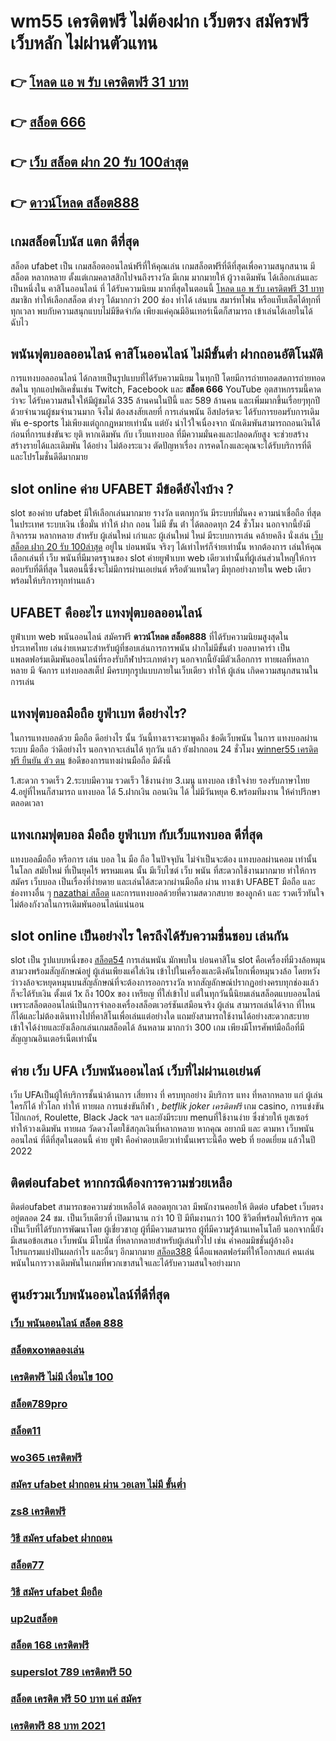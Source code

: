 # wm55 เครดิตฟรี ไม่ต้องฝาก เว็บตรง สมัครฟรี  เว็บหลัก ไม่ผ่านตัวแทน 

## 👉 [โหลด แอ พ รับ เครดิตฟรี 31 บาท](https://www.ufaeat.com/ufabet-master-login/)
## 👉 [สล็อต 666](https://www.ufaeat.com/regis-ufabet-master-free/)
## 👉 [เว็บ สล็อต ฝาก 20 รับ 100ล่าสุด](https://www.ufaeat.com/ทางเข้ายูฟ่าเบท-ufabet/)
## 👉 [ดาวน์โหลด สล็อต888](https://www.ufaeat.com/)

##  เกมสล็อตโบนัส แตก ดีที่สุด

สล็อต  ufabet   เป็น เกมสล็อตออนไลน์ฟรีที่ให้คุณเล่น เกมสล็อตฟรีที่ดีที่สุดเพื่อความสนุกสนาน มีสล็อต  หลากหลาย ตั้งแต่เกมคลาสสิกไปจนถึงรางวัล  มีเกม มากมายให้ ผู้วางเดิมพัน ได้เลือกเล่นและเป็นหนึ่งใน คาสิโนออนไลน์   ที่  ได้รับความนิยม มากที่สุดในตอนนี้ [โหลด แอ พ รับ เครดิตฟรี 31 บาท](https://www.ufaeat.com/regis-ufabet-master-free/) สมาชิก     ทำให้เลือกสล็อต ต่างๆ ได้มากกว่า 200 ช่อง  ทำได้ เล่นบน สมาร์ทโฟน หรือแท็บเล็ตได้ทุกที่ทุกเวลา พบกับความสนุกแบบไม่มีขีดจำกัด เพียงแค่คุณมีอินเทอร์เน็ตก็สามารถ เข้าเล่นได้เลยในได้ฉับไว 


##  พนันฟุตบอลออนไลน์  คาสิโนออนไลน์ ไม่มีขั้นต่ำ  ฝากถอนอัติโนมัติ 

การแทงบอลออนไลน์  ได้กลายเป็นรูปแบบที่ได้รับความนิยม ในทุกปี โดยมีการถ่ายทอดสดการถ่ายทอดสดใน ทุกแอปพลิเคชั่นเช่น Twitch, Facebook และ **สล็อต 666** YouTube อุตสาหกรรมนี้คาดว่าจะ ได้รับความสนใจให้มีผู้ชมได้ 335 ล้านคนในปีนี้ และ 589 ล้านคน และเพิ่มมากขึ้นเรื่อยๆทุกปีด้วยจำนวนผู้ชมจำนวนมาก จึงไม่ ต้องสงสัยเลยที่ การเล่นพนัน อีสปอร์ตจะ ได้รับการยอมรับการเดิมพัน e-sports ไม่เพียงแต่ถูกกฎหมายเท่านั้น แต่ยัง น่าไว้ใจเนื่องจาก นักเดิมพันสามารถถอนเงินได้ก่อนที่การแข่งขันจะ ยุติ หากเดิมพัน กับ เว็บแทงบอล ที่มีความมั่นคงและปลอดภัยสูง จะช่วยสร้าง สร้างรายได้และเดิมพัน ได้อย่าง ไม่ต้องระแวง ตัดปัญหาเรื่อง การคดโกงและคุณจะได้รับบริการที่ดี และโปรโมชั่นดีดีมากมาย

##  slot online ค่าย UFABET มีข้อดียังไงบ้าง ?

 slot ของค่าย ufabet มีให้เลือกเล่นมากมาย  รางวัล  แตกทุกวัน มีระบบที่มั่นคง  ความน่าเชื่อถือ ที่สุดในประเทศ  ระบบเงิน  เชื่อมั่น   ทำให้ ฝาก ถอน ไม่มี ขั้น ต่ํา ได้ตลอดทุก 24 ชั่วโมง นอกจากนี้ยังมีกิจกรรม หลากหลาย สำหรับ ผู้เล่นใหม่ เก่าและ ผู้เล่นใหม่ ใหม่ มีระบบการเล่น  คล้ายคลึง  นั่งเล่น [เว็บ สล็อต ฝาก 20 รับ 100ล่าสุด](https://www.ufaeat.com/) อยู่ใน บ่อนพนัน จริงๆ ได้เท่าไหร่ก็จ่ายเท่านั้น หากต้องการ เล่นให้คุณเลือกเล่นที่ เว็บ พนันที่มีมาตรฐานของ slot ค่ายยูฟ่าเบท  web เดียวเท่านั้นที่ผู้เล่นส่วนใหญ่ให้การตอบรับที่ดีที่สุด ในตอนนี้ซึ่งจะไม่มีการผ่านเอเย่นต์ หรือตัวแทนใดๆ มีทุกอย่างภายใน web เดียวพร้อมให้บริการทุกท่านแล้ว


## UFABET คืออะไร  แทงฟุตบอลออนไลน์


ยูฟ่าเบท  web   พนันออนไลน์ สมัครฟรี **ดาวน์โหลด สล็อต888**  ที่ได้รับความนิยมสูงสุดในประเทศไทย เล่นง่ายเหมาะสำหรับผู้ที่ชอบเล่นการการพนัน  ฝากไม่มีขั้นต่ํา บอลบาคาร่า  เป็นแพลตฟอร์มเดิมพันออนไลน์ที่รองรับกีฬาประเภทต่างๆ นอกจากนี้ยังมีตัวเลือกการ ทายผลที่หลากหลาย มี จัดการ  แท่งบอลสเต็ป  มีครบทุกรูปแบบภายในเว็บเดียว ทำให้  ผู้เล่น เกิดความสนุกสนานในการเล่น


##  แทงฟุตบอลมือถือ  ยูฟ่าเบท  ดีอย่างไร?

ในการแทงบอลด้วย มือถือ ดีอย่างไร  นั้น วันนี้ทางเราจะมาพูดถึง ข้อดีเว็บพนัน ในการ แทงบอลผ่านระบบ มือถือ ว่าดีอย่างไร นอกจากจะเล่นได้  ทุกวัน  แล้ว ยังฝากถอน 24 ชั่วโมง  [winner55 เครดิตฟรี ยืนยัน ตัว ตน](https://www.ufaeat.com/register/) ข้อดีของการแทงผ่านมือถือ มีดังนี้

1.สะดวก รวดเร็ว
2.ระบบมีความ  รวดเร็ว ใช้งานง่าย
3.เมนู แทงบอล เข้าใจง่าย รองรับภาษาไทย
4.อยู่ที่ไหนก็สามารถ แทงบอล ได้
5.ฝากเงิน ถอนเงิน ได้  ไม่มีวันหยุด
6.พร้อมทีมงาน ให้คำปรึกษาตลอดเวลา


## แทงเกมฟุตบอล มือถือ  ยูฟ่าเบท  กับเว็บแทงบอล ดีที่สุด

แทงบอลมือถือ หรือการ เล่น บอล ใน มือ ถือ ในปัจจุบัน ไม่จำเป็นจะต้อง แทงบอลผ่านคอม เท่านั้น ในโลก สมัยใหม่  ที่เป็นยุคไร้ พรหมแดน  นั้น มีเว็บไซต์ เว็บ พนัน ที่สะดวกใช้งานมากมาย ทำให้การ สมัคร เว็บบอล เป็นเรื่องที่ง่ายดาย และเล่นได้สะดวกผ่านมือถือ ผ่าน  ทางเข้า UFABET มือถือ และช่องทางอื่น ๆ [nazathai สล็อต](https://www.ufaeat.com/register/)  และการแทงบอลด้วยที่ความสดวกสบาย ของลูกค้า และ รวดเร็วทันใจ ไม่ต้องกังวลในการเดิมพันออนไลน์แน่นอน

##  slot online  เป็นอย่างไร ใครถึงได้รับความชื่นชอบ เล่นกัน

 slot เป็น รูปแบบหนึ่งของ [สล็อต54](https://www.ufaeat.com/credit-free-50/) การเล่นพนัน  มักพบใน บ่อนคาสิโน  slot  คือเครื่องที่มีวงล้อหมุนสามวงพร้อมสัญลักษณ์อยู่ ผู้เล่นเพียงแค่ใส่เงิน เข้าไปในเครื่องและดึงคันโยกเพื่อหมุนวงล้อ โดยหวังว่าวงล้อจะหยุดหมุนบนสัญลักษณ์ที่จะต้องการออกรางวัล หากสัญลักษณ์ปรากฏอย่างครบทุกช่องแล้ว ก็จะได้รับเงิน  ตั้งแต่ 1x ถึง 100x ของ เหรียญ ที่ใส่เข้าไป แต่ในทุกวันนี้นิยมเล่นสล็อตแบบออนไลน์ เพราะสล็อตออนไลน์เป็นการจำลองเครื่องสล็อตเวอร์ชันเสมือนจริง ผู้เล่น สามารถเล่นได้จาก ที่ไหนก็ได้และไม่ต้องเดินทางไปที่คาสิโนเพื่อเล่นแต่อย่างใด แถมยังสามารถใช้งานได้อย่างสะดวกสะบาย เข้าใจได้ง่ายและยังเลือกเล่นเกมสล็อตได้ ล้นหลาม มากกว่า 300 เกม เพียงมีโทรศัพท์มือถือที่มีสัญญาณอินเตอร์เน็ตเท่านั้น 


## ค่าย เว็บ UFA เว็บพนันออนไลน์   เว็บที่ไม่ผ่านเอเย่นต์ 

เว็บ UFAเป็นผู้ให้บริการชั้นนำด้านการ เสี่ยทาง ที่ ครบทุกอย่าง มีบริการ แทง ที่หลากหลาย แก่ ผู้เล่น  ใครก็ได้ ทั่วโลก  ทำให้  ทายผล การแข่งขันกีฬา , *betflik joker เครดิตฟรี* เกม casino, การแข่งขันโป๊กเกอร์,  Roulette,  Black Jack ฯลฯ และยังมีระบบ  menuที่ใช้งานง่าย ซึ่งช่วยให้ ยูสเซอร์   ทำให้วางเดิมพัน ทายผล วัดดวงโดยใช้สกุลเงินที่หลากหลาย  หากคุณ  อยากมี และ  ตามหา เว็บพนันออนไลน์  ที่ดีที่สุดในตอนนี้ ค่าย  ยูฟ่า คือคำตอบเดียวเท่านั้นเพราะนี้คือ web ที่  ยอดเยี่ยม แล้วในปี 2022

## ติดต่อufabet หากกรณีต้องการความช่วยเหลือ

ติดต่อufabet สามารถขอความช่วยเหลือได้ ตลอดทุกเวลา มีพนักงานคอยให้ ติดต่อ ufabet เว็บตรง อยู่ตลอด 24 ชม. เป็นเว็บเดียวที่ เปิดมานาน กว่า 10 ปี มีทีมงานกว่า 100 ชีวิตที่พร้อมให้บริการ คุณ เป็นเว็บที่ได้รับการพัฒนาโดย ผู้เชี่ยวชาญ ผู้ที่มีความสามารถ ผู้ที่มีความรู้ด้านเทคโนโลยี นอกจากนี้ยังมีเสนอข้อเสนอ  เว็บพนัน มีโบนัส  ที่หลากหลายสำหรับผู้เล่นทั่วไป เช่น ค่าคอมมิชชั่นผู้อ้างอิง โปรแกรมแบ่งปันผลกำไร และอื่นๆ อีกมากมาย [สล็อต388](https://www.ufaeat.com/ufabet-master-login/) นี่คือแพลตฟอร์มที่ให้โอกาสแก่ คนเล่นพนันในการวางเดิมพันในเกมที่พวกเขาสนใจและได้รับความสนใจอย่างมาก


## ศูนย์รวมเว็บพนันออนไลน์ที่ดีที่สุด

### [เว็บ พนันออนไลน์ สล็อต 888](https://atom.io/themes/UFAEAT%20ทางเข้า%20เว็บตรง%20UFABET%20สมัคร%20ufabet%20ไม่มี%20ขั้นต่ํา%20008%20สล็อต%20สมัครฟรี%20ฟรีเครดิต%20100%)
### [สล็อตxoทดลองเล่น](https://atom.io/themes/UFAEAT%20ทางเข้า%20เว็บตรง%20UFABET%20เว็บ%20เครดิตฟรี%20ยืนยันเบอร์ล่าสุด%20008%20สล็อต%20สมัครฟรี%20ฟรีเครดิต%20100%)
### [เครดิตฟรี ไม่มี เงื่อนไข 100](https://atom.io/themes/UFAEAT%20ทางเข้า%20เว็บตรง%20UFABET%20สล็อต168g%20008%20สล็อต%20สมัครฟรี%20ฟรีเครดิต%20100%)
### [สล็อต789pro](https://atom.io/themes/UFAEAT%20ทางเข้า%20เว็บตรง%20UFABET%20เครดิตฟรี50ทํายอด300ถอน300ล่าสุด%20008%20สล็อต%20สมัครฟรี%20ฟรีเครดิต%20100%)
### [สล็อต11](https://atom.io/themes/UFAEAT%20ทางเข้า%20เว็บตรง%20UFABET%20ae%20bet%20เครดิตฟรี%2050%20008%20สล็อต%20สมัครฟรี%20ฟรีเครดิต%20100%)
### [wo365 เครดิตฟรี](https://atom.io/themes/UFAEAT%20ทางเข้า%20เว็บตรง%20UFABET%20เครดิตฟรี%2050%20ถอนได้%20200%20008%20สล็อต%20สมัครฟรี%20ฟรีเครดิต%20100%)
### [สมัคร ufabet ฝากถอน ผ่าน วอเลท ไม่มี ขั้นต่ำ](https://atom.io/themes/UFAEAT%20ทางเข้า%20เว็บตรง%20UFABET%20สล็อต%20xo%20เครดิตฟรี%20100%20ไม่ต้อง%20แชร์%20008%20สล็อต%20สมัครฟรี%20ฟรีเครดิต%20100%)
### [zs8 เครดิตฟรี](https://atom.io/themes/UFAEAT%20ทางเข้า%20เว็บตรง%20UFABET%20วิธี%20สมัคร%20ufabet%20วอเลท%20008%20สล็อต%20สมัครฟรี%20ฟรีเครดิต%20100%)
### [วิธี สมัคร ufabet ฝากถอน](https://atom.io/themes/UFAEAT%20ทางเข้า%20เว็บตรง%20UFABET%20สล็อต%20345%20008%20สล็อต%20สมัครฟรี%20ฟรีเครดิต%20100%)
### [สล็อต77](https://atom.io/themes/UFAEAT%20ทางเข้า%20เว็บตรง%20UFABET%20สล็อต%20วอ%20เลท%20เครดิตฟรี%20ไม่ต้องฝากก่อน%20ไม่ต้องแชร์%20ยืนยันเบอร์โทรศัพท์%20008%20สล็อต%20สมัครฟรี%20ฟรีเครดิต%20100%)
### [วิธี สมัคร ufabet มือถือ](https://atom.io/themes/UFAEAT%20ทางเข้า%20เว็บตรง%20UFABET%20ลาวา%20สล็อต%20008%20สล็อต%20สมัครฟรี%20ฟรีเครดิต%20100%)
### [up2uสล็อต](https://atom.io/themes/UFAEAT%20ทางเข้า%20เว็บตรง%20UFABET%20เครดิตฟรี%20กดรับเอง%20ยืนยันเบอร์ล่าสุด%20008%20สล็อต%20สมัครฟรี%20ฟรีเครดิต%20100%)
### [สล็อต 168 เครดิตฟรี](https://atom.io/themes/UFAEAT%20ทางเข้า%20เว็บตรง%20UFABET%20สล็อต%20เกมส์%20ไหนดี%20โบนัสแตกบ่อย%202021%20008%20สล็อต%20สมัครฟรี%20ฟรีเครดิต%20100%)
### [superslot 789 เครดิตฟรี 50](https://atom.io/themes/UFAEAT%20ทางเข้า%20เว็บตรง%20UFABET%20สล็อต%20xoz%20008%20สล็อต%20สมัครฟรี%20ฟรีเครดิต%20100%)
### [สล็อต เครดิต ฟรี 50 บาท แค่ สมัคร](https://atom.io/themes/UFAEAT%20ทางเข้า%20เว็บตรง%20UFABET%20lsm99%20เครดิตฟรี%20008%20สล็อต%20สมัครฟรี%20ฟรีเครดิต%20100%)
### [เครดิตฟรี 88 บาท 2021](https://atom.io/themes/UFAEAT%20ทางเข้า%20เว็บตรง%20UFABET%20superslot%20เครดิตฟรี%2050%20ทำ%20300%20ถอน%20150%20008%20สล็อต%20สมัครฟรี%20ฟรีเครดิต%20100%)